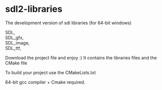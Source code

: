 # sdl2-libraries
The development version of sdl libraries (for 64-bit windows) 


SDL,  
SDL_gfx,  
SDL_image,  
SDL_ttf,  


Download the project file and enjoy :)  It contains the libraries files and the CMake file


To build your project use the CMakeLists.txt


64-bit gcc compiler + Cmake required.
